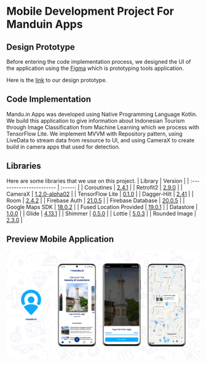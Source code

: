 # Mobile Development Project For Manduin Apps

## Design Prototype
Before entering the code implementation process, we designed the UI of the application using the [Figma](https://www.figma.com/) which is prototyping tools application.

Here is the [link](https://www.figma.com/file/9bvFP0ZFZMHASRDQ6ACSko/mandu.in?node-id=143%3A1764) to our design prototype.

## Code Implementation

Mandu.in Apps was developed using Native Programming Language Kotlin. We build this application to give information about Indonesian Tourism through Image Classification from Machine Learning which we process with TensorFlow Lite. We implement MVVM with Repository pattern, using LiveData to stream data from resource to UI, and using CameraX to create build in camera apps that used for detection. 

## Libraries

Here are some libraries that we use on this project.
| Library                  | Version |
| :----------------------- | :-----: |
| Coroutines               | [2.4.1](https://developer.android.com/kotlin/coroutines?gclid=CjwKCAjwkYGVBhArEiwA4sZLuJ-c3uxtAZaJLTKbnsCQgo3s83EnCxf7NwW34fdGDRYXCcZWP3XBeRoCNcwQAvD_BwE&gclsrc=aw.ds) |
| Retrofit2                | [2.9.0](https://square.github.io/retrofit/) |
| CameraX                  | [1.2.0-alpha02](https://developer.android.com/training/camerax) |
| TensorFlow Lite          | [0.1.0](https://www.tensorflow.org/lite) |
| Dagger-Hilt              | [2.41](https://dagger.dev/hilt/) |
| Room                     | [2.4.2](https://developer.android.com/jetpack/androidx/releases/room?gclid=EAIaIQobChMIofDYuu6d-AIVgX0rCh2yjAkfEAAYASAAEgKRUPD_BwE&gclsrc=aw.ds) |
| Firebase Auth            | [21.0.5](https://firebase.google.com/docs/auth/android/start) |
| Firebase Database        | [20.0.5](https://firebase.google.com/docs/database/android/start) |
| Google Maps SDK          | [18.0.2](https://developers.google.com/maps/documentation/android-sdk) |
| Fused Location Provided   | [19.0.1](https://developer.android.com/training/location) |
| Datastore                | [1.0.0](https://developer.android.com/topic/libraries/architecture/datastore) |
| Glide                    | [4.13.1](https://bumptech.github.io/glide/) |
| Shimmer                  | [0.5.0](http://facebook.github.io/shimmer-android/) |
| Lottie                   | [5.0.3](http://airbnb.io/lottie/) |
| Rounded Image            | [2.3.0](https://github.com/vinc3m1/RoundedImageView) |

## Preview Mobile Application
<p align="center">
  <a href="https://github.com/LouisBay/manduin-apps/blob/main/images/manduin_mockup.jpg">
    <img src="images/manduin_mockup.jpg">
  </a>
</p>
